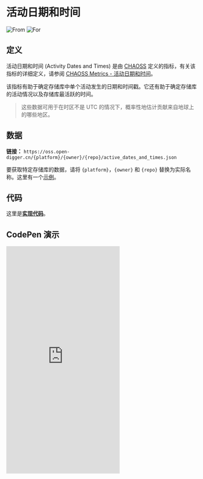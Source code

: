 # 活动日期和时间 

![From](https://img.shields.io/badge/来自-CHAOSS-blue) ![For](https://img.shields.io/badge/用于-仓库-blue)

## 定义

活动日期和时间 (Activity Dates and Times) 是由 [CHAOSS](https://chaoss.community) 定义的指标，有关该指标的详细定义，请参阅 [CHAOSS Metrics - 活动日期和时间](https://chaoss.community/zh-CN/kb/metric-activity-dates-and-times/)。

该指标有助于确定存储库中单个活动发生的日期和时间戳。它还有助于确定存储库的活动情况以及存储库最活跃的时间。

> 这些数据可用于在时区不是 UTC 的情况下，概率性地估计贡献来自地球上的哪些地区。

## 数据

**链接：** `https://oss.open-digger.cn/{platform}/{owner}/{repo}/active_dates_and_times.json`

要获取特定存储库的数据，请将 `{platform}`，`{owner}` 和 `{repo}` 替换为实际名称。这里有一个[示例](https://oss.open-digger.cn/github/X-lab2017/open-digger/active_dates_and_times.json)。

## 代码

这里是[**实现代码**](https://github.com/X-lab2017/open-digger/blob/master/src/metrics/chaoss.ts#L960)。

## CodePen 演示

<iframe height="600" scrolling="no" title="OpenDigger - [CHAOSS]Active dates and times" src="https://codepen.io/frank-zsy/embed/jOpQdZZ?default-tab=js%2Cresult&editable=true" frameborder="no" loading="lazy" allowtransparency="true" allowfullscreen="true">
  See the Pen <a href="https://codepen.io/frank-zsy/pen/jOpQdZZ">
  OpenDigger - [CHAOSS]Active dates and times</a> by Frank Zhao (<a href="https://codepen.io/frank-zsy">@frank-zsy</a>)
  on <a href="https://codepen.io">CodePen</a>.
</iframe>
